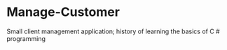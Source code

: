 # Manage-Customer
Small client management application; history of learning the basics of C # programming
